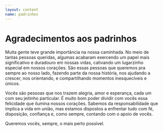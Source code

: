 ```yaml
---
layout: content
name: padrinhos
---
```

# Agradecimentos aos padrinhos

<p class="text-justify">Muita gente teve grande importância na nossa caminhada. No meio de tantas pessoas queridas, algumas acabaram exercendo um papel mais significativo e duradouro em nossas vidas, cativando um lugarzinho especial em nossos corações. São essas pessoas que queremos pra sempre ao nosso lado, fazendo parte da nossa história, nos ajudando a crescer, nos orientando, e compartilhando momentos inesquecíveis e únicos.</p>
<p class="text-justify">Vocês são pessoas que nos trazem alegria, amor e esperança, cada um com seu jeitinho particular. É muito bom poder dividir com vocês essa felicidade que ilumina nossos corações. Sabemos da responsabilidade que implica a vida em união, mas estamos dispostos a enfrentar tudo com fé, disposição, confiança e, como sempre, contando com o apoio de vocês.</p>
<p class="text-justify">Queremos vocês, sempre, o mais perto possível.</p>